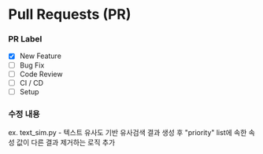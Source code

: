 # Pull Requests (PR)
### PR Label
- [x] New Feature
- [ ] Bug Fix
- [ ] Code Review
- [ ] CI / CD
- [ ] Setup

### 수정 내용
ex. text_sim.py - 텍스트 유사도 기반 유사검색 결과 생성 후 "priority" list에 속한 속성 값이 다른 결과 제거하는 로직 추가
